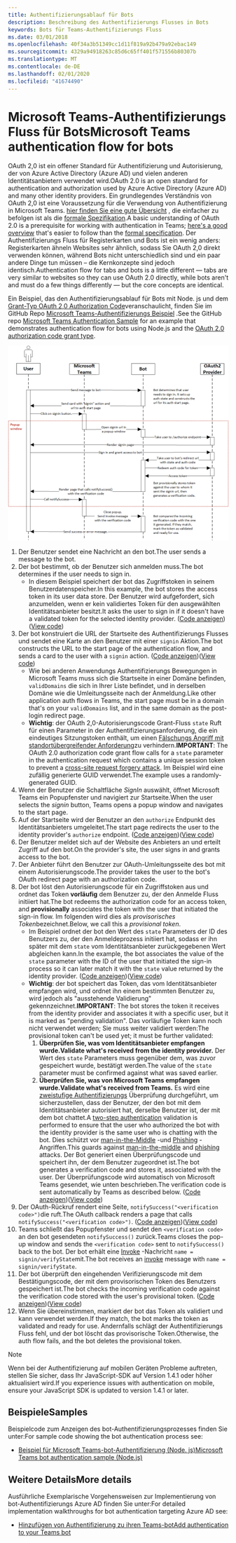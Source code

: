 ```yaml
---
title: Authentifizierungsablauf für Bots
description: Beschreibung des Authentifizierungs Flusses in Bots
keywords: Bots für Teams-Authentifizierungs Fluss
ms.date: 03/01/2018
ms.openlocfilehash: 40f34a3b51349cc1d11f819a92b479a92ebac149
ms.sourcegitcommit: 4329a94918263c85d6c65ff401f571556b80307b
ms.translationtype: MT
ms.contentlocale: de-DE
ms.lasthandoff: 02/01/2020
ms.locfileid: "41674490"
---
```

# <a name="microsoft-teams-authentication-flow-for-bots"></a><span data-ttu-id="0a1d0-104">Microsoft Teams-Authentifizierungs Fluss für Bots</span><span class="sxs-lookup"><span data-stu-id="0a1d0-104">Microsoft Teams authentication flow for bots</span></span>

<span data-ttu-id="0a1d0-105">OAuth 2,0 ist ein offener Standard für Authentifizierung und Autorisierung, der von Azure Active Directory (Azure AD) und vielen anderen Identitätsanbietern verwendet wird.</span><span class="sxs-lookup"><span data-stu-id="0a1d0-105">OAuth 2.0 is an open standard for authentication and authorization used by Azure Active Directory (Azure AD) and many other identity providers.</span></span> <span data-ttu-id="0a1d0-106">Ein grundlegendes Verständnis von OAuth 2,0 ist eine Voraussetzung für die Verwendung von Authentifizierung in Microsoft Teams. [hier finden Sie eine gute Übersicht](https://aaronparecki.com/oauth-2-simplified/) , die einfacher zu befolgen ist als die [formale Spezifikation](https://oauth.net/2/).</span><span class="sxs-lookup"><span data-stu-id="0a1d0-106">A basic understanding of OAuth 2.0 is a prerequisite for working with authentication in Teams; [here's a good overview](https://aaronparecki.com/oauth-2-simplified/) that's easier to follow than the [formal specification](https://oauth.net/2/).</span></span> <span data-ttu-id="0a1d0-107">Der Authentifizierungs Fluss für Registerkarten und Bots ist ein wenig anders: Registerkarten ähneln Websites sehr ähnlich, sodass Sie OAuth 2,0 direkt verwenden können, während Bots nicht unterschiedlich sind und ein paar andere Dinge tun müssen – die Kernkonzepte sind jedoch identisch.</span><span class="sxs-lookup"><span data-stu-id="0a1d0-107">Authentication flow for tabs and bots is a little different — tabs are very similar to websites so they can use OAuth 2.0 directly, while bots aren't and must do a few things differently — but the core concepts are identical.</span></span>

<span data-ttu-id="0a1d0-108">Ein Beispiel, das den Authentifizierungsablauf für Bots mit Node. js und dem [Grant-Typ OAuth 2,0 Authorization Code](https://oauth.net/2/grant-types/authorization-code/)veranschaulicht, finden Sie im GitHub Repo [Microsoft Teams-Authentifizierungs Beispiel](https://github.com/OfficeDev/microsoft-teams-sample-auth-node) .</span><span class="sxs-lookup"><span data-stu-id="0a1d0-108">See the GitHub repo [Microsoft Teams Authentication Sample](https://github.com/OfficeDev/microsoft-teams-sample-auth-node) for an example that demonstrates authentication flow for bots using Node.js and the [OAuth 2.0 authorization code grant type](https://oauth.net/2/grant-types/authorization-code/).</span></span>

![Robot-Authentifizierungs-Sequenzdiagramm](../../../assets/images/authentication/bot_auth_sequence_diagram.png)

1. <span data-ttu-id="0a1d0-110">Der Benutzer sendet eine Nachricht an den bot.</span><span class="sxs-lookup"><span data-stu-id="0a1d0-110">The user sends a message to the bot.</span></span>
2. <span data-ttu-id="0a1d0-111">Der bot bestimmt, ob der Benutzer sich anmelden muss.</span><span class="sxs-lookup"><span data-stu-id="0a1d0-111">The bot determines if the user needs to sign in.</span></span>
    * <span data-ttu-id="0a1d0-112">In diesem Beispiel speichert der bot das Zugriffstoken in seinem Benutzerdatenspeicher.</span><span class="sxs-lookup"><span data-stu-id="0a1d0-112">In this example, the bot stores the access token in its user data store.</span></span> <span data-ttu-id="0a1d0-113">Der Benutzer wird aufgefordert, sich anzumelden, wenn er kein validiertes Token für den ausgewählten Identitätsanbieter besitzt.</span><span class="sxs-lookup"><span data-stu-id="0a1d0-113">It asks the user to sign in if it doesn't have a validated token for the selected identity provider.</span></span> <span data-ttu-id="0a1d0-114">([Code anzeigen](https://github.com/OfficeDev/microsoft-teams-sample-auth-node/blob/469952a26d618dbf884a3be53c7d921cc580b1e2/src/utils/AuthenticationUtils.ts#L58-L76))</span><span class="sxs-lookup"><span data-stu-id="0a1d0-114">([View code](https://github.com/OfficeDev/microsoft-teams-sample-auth-node/blob/469952a26d618dbf884a3be53c7d921cc580b1e2/src/utils/AuthenticationUtils.ts#L58-L76))</span></span>
3. <span data-ttu-id="0a1d0-115">Der bot konstruiert die URL der Startseite des Authentifizierungs Flusses und sendet eine Karte an den Benutzer mit einer `signin` Aktion.</span><span class="sxs-lookup"><span data-stu-id="0a1d0-115">The bot constructs the URL to the start page of the authentication flow, and sends a card to the user with a `signin` action.</span></span> <span data-ttu-id="0a1d0-116">([Code anzeigen](https://github.com/OfficeDev/microsoft-teams-sample-auth-node/blob/469952a26d618dbf884a3be53c7d921cc580b1e2/src/dialogs/BaseIdentityDialog.ts#L160-L190))</span><span class="sxs-lookup"><span data-stu-id="0a1d0-116">([View code](https://github.com/OfficeDev/microsoft-teams-sample-auth-node/blob/469952a26d618dbf884a3be53c7d921cc580b1e2/src/dialogs/BaseIdentityDialog.ts#L160-L190))</span></span>
    * <span data-ttu-id="0a1d0-117">Wie bei anderen Anwendungs Authentifizierungs Bewegungen in Microsoft Teams muss sich die Startseite in einer Domäne befinden, `validDomains` die sich in Ihrer Liste befindet, und in derselben Domäne wie die Umleitungsseite nach der Anmeldung.</span><span class="sxs-lookup"><span data-stu-id="0a1d0-117">Like other application auth flows in Teams, the start page must be in a domain that's on your `validDomains` list, and in the same domain as the post-login redirect page.</span></span>
    * <span data-ttu-id="0a1d0-118">**Wichtig**: der OAuth 2,0-Autorisierungscode Grant-Fluss `state` Ruft für einen Parameter in der Authentifizierungsanforderung, die ein eindeutiges Sitzungstoken enthält, um einen [Fälschungs Angriff mit standortübergreifender Anforderung](https://en.wikipedia.org/wiki/Cross-site_request_forgery)zu verhindern.</span><span class="sxs-lookup"><span data-stu-id="0a1d0-118">**IMPORTANT**: The OAuth 2.0 authorization code grant flow calls for a `state` parameter in the authentication request which contains a unique session token to prevent a [cross-site request forgery attack](https://en.wikipedia.org/wiki/Cross-site_request_forgery).</span></span> <span data-ttu-id="0a1d0-119">Im Beispiel wird eine zufällig generierte GUID verwendet.</span><span class="sxs-lookup"><span data-stu-id="0a1d0-119">The example uses a randomly-generated GUID.</span></span>
4. <span data-ttu-id="0a1d0-120">Wenn der Benutzer die Schaltfläche *SignIn* auswählt, öffnet Microsoft Teams ein Popupfenster und navigiert zur Startseite.</span><span class="sxs-lookup"><span data-stu-id="0a1d0-120">When the user selects the *signin* button, Teams opens a popup window and navigates to the start page.</span></span>
5. <span data-ttu-id="0a1d0-121">Auf der Startseite wird der Benutzer an den `authorize` Endpunkt des Identitätsanbieters umgeleitet.</span><span class="sxs-lookup"><span data-stu-id="0a1d0-121">The start page redirects the user to the identity provider's `authorize` endpoint.</span></span> <span data-ttu-id="0a1d0-122">([Code anzeigen](https://github.com/OfficeDev/microsoft-teams-sample-auth-node/blob/469952a26d618dbf884a3be53c7d921cc580b1e2/public/html/auth-start.html#L51-L56))</span><span class="sxs-lookup"><span data-stu-id="0a1d0-122">([View code](https://github.com/OfficeDev/microsoft-teams-sample-auth-node/blob/469952a26d618dbf884a3be53c7d921cc580b1e2/public/html/auth-start.html#L51-L56))</span></span>
6. <span data-ttu-id="0a1d0-123">Der Benutzer meldet sich auf der Website des Anbieters an und erteilt Zugriff auf den bot.</span><span class="sxs-lookup"><span data-stu-id="0a1d0-123">On the provider's site, the user signs in and grants access to the bot.</span></span>
7. <span data-ttu-id="0a1d0-124">Der Anbieter führt den Benutzer zur OAuth-Umleitungsseite des bot mit einem Autorisierungscode.</span><span class="sxs-lookup"><span data-stu-id="0a1d0-124">The provider takes the user to the bot's OAuth redirect page with an authorization code.</span></span>
8. <span data-ttu-id="0a1d0-125">Der bot löst den Autorisierungscode für ein Zugriffstoken aus und ordnet das Token **vorläufig** dem Benutzer zu, der den Anmelde Fluss initiiert hat.</span><span class="sxs-lookup"><span data-stu-id="0a1d0-125">The bot redeems the authorization code for an access token, and **provisionally** associates the token with the user that initiated the sign-in flow.</span></span> <span data-ttu-id="0a1d0-126">Im folgenden wird dies als *provisorisches Token*bezeichnet.</span><span class="sxs-lookup"><span data-stu-id="0a1d0-126">Below, we call this a *provisional token*.</span></span>
    * <span data-ttu-id="0a1d0-127">Im Beispiel ordnet der bot den Wert des `state` Parameters der ID des Benutzers zu, der den Anmeldeprozess initiiert hat, sodass er ihn später mit dem `state` vom Identitätsanbieter zurückgegebenen Wert abgleichen kann.</span><span class="sxs-lookup"><span data-stu-id="0a1d0-127">In the example, the bot associates the value of the `state` parameter with the ID of the user that initiated the sign-in process so it can later match it with the `state` value returned by the identity provider.</span></span> <span data-ttu-id="0a1d0-128">([Code anzeigen](https://github.com/OfficeDev/microsoft-teams-sample-auth-node/blob/469952a26d618dbf884a3be53c7d921cc580b1e2/src/AuthBot.ts#L70-L99))</span><span class="sxs-lookup"><span data-stu-id="0a1d0-128">([View code](https://github.com/OfficeDev/microsoft-teams-sample-auth-node/blob/469952a26d618dbf884a3be53c7d921cc580b1e2/src/AuthBot.ts#L70-L99))</span></span>
    * <span data-ttu-id="0a1d0-129">**Wichtig**: der bot speichert das Token, das vom Identitätsanbieter empfangen wird, und ordnet ihn einem bestimmten Benutzer zu, wird jedoch als "ausstehende Validierung" gekennzeichnet.</span><span class="sxs-lookup"><span data-stu-id="0a1d0-129">**IMPORTANT**: The bot stores the token it receives from the identity provider and associates it with a specific user, but it is marked as "pending validation".</span></span> <span data-ttu-id="0a1d0-130">Das vorläufige Token kann noch nicht verwendet werden; Sie muss weiter validiert werden:</span><span class="sxs-lookup"><span data-stu-id="0a1d0-130">The provisional token can't be used yet; it must be further validated:</span></span>
      1. <span data-ttu-id="0a1d0-131">**Überprüfen Sie, was vom Identitätsanbieter empfangen wurde.**</span><span class="sxs-lookup"><span data-stu-id="0a1d0-131">**Validate what's received from the identity provider.**</span></span> <span data-ttu-id="0a1d0-132">Der Wert des `state` Parameters muss gegenüber dem, was zuvor gespeichert wurde, bestätigt werden.</span><span class="sxs-lookup"><span data-stu-id="0a1d0-132">The value of the `state` parameter must be confirmed against what was saved earlier.</span></span> 
      1. <span data-ttu-id="0a1d0-133">**Überprüfen Sie, was von Microsoft Teams empfangen wurde.**</span><span class="sxs-lookup"><span data-stu-id="0a1d0-133">**Validate what's received from Teams.**</span></span> <span data-ttu-id="0a1d0-134">Es wird eine [zweistufige Authentifizierungs](https://en.wikipedia.org/wiki/Man-in-the-middle_attack) Überprüfung durchgeführt, um sicherzustellen, dass der Benutzer, der den bot mit dem Identitätsanbieter autorisiert hat, derselbe Benutzer ist, der mit dem bot chattet.</span><span class="sxs-lookup"><span data-stu-id="0a1d0-134">A [two-step authentication](https://en.wikipedia.org/wiki/Man-in-the-middle_attack) validation is performed to ensure that the user who authorized the bot with the identity provider is the same user who is chatting with the bot.</span></span> <span data-ttu-id="0a1d0-135">Dies schützt vor [man-in-the-Middle](https://en.wikipedia.org/wiki/Man-in-the-middle_attack) -und [Phishing](https://en.wikipedia.org/wiki/Phishing) -Angriffen.</span><span class="sxs-lookup"><span data-stu-id="0a1d0-135">This guards against [man-in-the-middle](https://en.wikipedia.org/wiki/Man-in-the-middle_attack) and [phishing](https://en.wikipedia.org/wiki/Phishing) attacks.</span></span> <span data-ttu-id="0a1d0-136">Der Bot generiert einen Überprüfungscode und speichert ihn, der dem Benutzer zugeordnet ist.</span><span class="sxs-lookup"><span data-stu-id="0a1d0-136">The bot generates a verification code and stores it, associated with the user.</span></span> <span data-ttu-id="0a1d0-137">Der Überprüfungscode wird automatisch von Microsoft Teams gesendet, wie unten beschrieben.</span><span class="sxs-lookup"><span data-stu-id="0a1d0-137">The verification code is sent automatically by Teams as described below.</span></span> <span data-ttu-id="0a1d0-138">([Code anzeigen](https://github.com/OfficeDev/microsoft-teams-sample-auth-node/blob/469952a26d618dbf884a3be53c7d921cc580b1e2/src/AuthBot.ts#L100-L113))</span><span class="sxs-lookup"><span data-stu-id="0a1d0-138">([View code](https://github.com/OfficeDev/microsoft-teams-sample-auth-node/blob/469952a26d618dbf884a3be53c7d921cc580b1e2/src/AuthBot.ts#L100-L113))</span></span>
9. <span data-ttu-id="0a1d0-139">Der OAuth-Rückruf rendert eine Seite, `notifySuccess("<verification code>")`die ruft.</span><span class="sxs-lookup"><span data-stu-id="0a1d0-139">The OAuth callback renders a page that calls `notifySuccess("<verification code>")`.</span></span> <span data-ttu-id="0a1d0-140">([Code anzeigen](https://github.com/OfficeDev/microsoft-teams-sample-auth-node/blob/master/src/views/oauth-callback-success.hbs))</span><span class="sxs-lookup"><span data-stu-id="0a1d0-140">([View code](https://github.com/OfficeDev/microsoft-teams-sample-auth-node/blob/master/src/views/oauth-callback-success.hbs))</span></span>
10. <span data-ttu-id="0a1d0-141">Teams schließt das Popupfenster und sendet den `<verification code>` an den bot gesendeten `notifySuccess()` zurück.</span><span class="sxs-lookup"><span data-stu-id="0a1d0-141">Teams closes the pop-up window and sends the `<verification code>` sent to `notifySuccess()` back to the bot.</span></span> <span data-ttu-id="0a1d0-142">Der bot erhält eine [Invoke](/bot-framework/dotnet/bot-builder-dotnet-activities#invoke) -Nachricht `name = signin/verifyState`mit.</span><span class="sxs-lookup"><span data-stu-id="0a1d0-142">The bot receives an [invoke](/bot-framework/dotnet/bot-builder-dotnet-activities#invoke) message with `name = signin/verifyState`.</span></span>
11. <span data-ttu-id="0a1d0-143">Der bot überprüft den eingehenden Verifizierungscode mit dem Bestätigungscode, der mit dem provisorischen Token des Benutzers gespeichert ist.</span><span class="sxs-lookup"><span data-stu-id="0a1d0-143">The bot checks the incoming verification code against the verification code stored with the user's provisional token.</span></span> <span data-ttu-id="0a1d0-144">([Code anzeigen](https://github.com/OfficeDev/microsoft-teams-sample-auth-node/blob/469952a26d618dbf884a3be53c7d921cc580b1e2/src/dialogs/BaseIdentityDialog.ts#L127-L140))</span><span class="sxs-lookup"><span data-stu-id="0a1d0-144">([View code](https://github.com/OfficeDev/microsoft-teams-sample-auth-node/blob/469952a26d618dbf884a3be53c7d921cc580b1e2/src/dialogs/BaseIdentityDialog.ts#L127-L140))</span></span>
12. <span data-ttu-id="0a1d0-145">Wenn Sie übereinstimmen, markiert der bot das Token als validiert und kann verwendet werden.</span><span class="sxs-lookup"><span data-stu-id="0a1d0-145">If they match, the bot marks the token as validated and ready for use.</span></span> <span data-ttu-id="0a1d0-146">Andernfalls schlägt der Authentifizierungs Fluss fehl, und der bot löscht das provisorische Token.</span><span class="sxs-lookup"><span data-stu-id="0a1d0-146">Otherwise, the auth flow fails, and the bot deletes the provisional token.</span></span>

> [!NOTE]
> <span data-ttu-id="0a1d0-147">Wenn bei der Authentifizierung auf mobilen Geräten Probleme auftreten, stellen Sie sicher, dass Ihr JavaScript-SDK auf Version 1.4.1 oder höher aktualisiert wird.</span><span class="sxs-lookup"><span data-stu-id="0a1d0-147">If you experience issues with authentication on mobile, ensure your JavaScript SDK is updated to version 1.4.1 or later.</span></span>

## <a name="samples"></a><span data-ttu-id="0a1d0-148">Beispiele</span><span class="sxs-lookup"><span data-stu-id="0a1d0-148">Samples</span></span>

<span data-ttu-id="0a1d0-149">Beispielcode zum Anzeigen des bot-Authentifizierungsprozesses finden Sie unter:</span><span class="sxs-lookup"><span data-stu-id="0a1d0-149">For sample code showing the bot authentication process see:</span></span>

* [<span data-ttu-id="0a1d0-150">Beispiel für Microsoft Teams-bot-Authentifizierung (Node. js)</span><span class="sxs-lookup"><span data-stu-id="0a1d0-150">Microsoft Teams bot authentication sample (Node.js)</span></span>](https://github.com/OfficeDev/microsoft-teams-sample-auth-node)

## <a name="more-details"></a><span data-ttu-id="0a1d0-151">Weitere Details</span><span class="sxs-lookup"><span data-stu-id="0a1d0-151">More details</span></span>

<span data-ttu-id="0a1d0-152">Ausführliche Exemplarische Vorgehensweisen zur Implementierung von bot-Authentifizierungs Azure AD finden Sie unter:</span><span class="sxs-lookup"><span data-stu-id="0a1d0-152">For detailed implementation walkthroughs for bot authentication targeting Azure AD see:</span></span>

* [<span data-ttu-id="0a1d0-153">Hinzufügen von Authentifizierung zu ihren Teams-bot</span><span class="sxs-lookup"><span data-stu-id="0a1d0-153">Add authentication to your Teams bot</span></span>](add-authentication.md)
